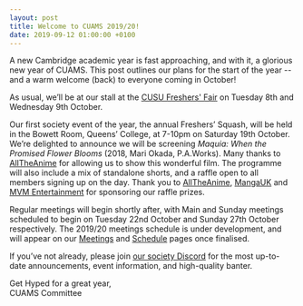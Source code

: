 ```yaml
---
layout: post
title: Welcome to CUAMS 2019/20!
date: 2019-09-12 01:00:00 +0100
---
```


A new Cambridge academic year is fast approaching, and with it, a glorious new year of CUAMS. This post outlines our plans for the start of the year -- and a warm welcome (back) to everyone coming in October!

As usual, we’ll be at our stall at the [CUSU Freshers' Fair](https://www.cusu.co.uk/freshersfair/) on Tuesday 8th and Wednesday 9th October.

Our first society event of the year, the annual Freshers’ Squash, will be held in the Bowett Room, Queens’ College, at 7-10pm on Saturday 19th October. We’re delighted to announce we will be screening _Maquia: When the Promised Flower Blooms_ (2018, Mari Okada, P.A.Works). Many thanks to [AllTheAnime](https://www.alltheanime.com/) for allowing us to show this wonderful film. The programme will also include a mix of standalone shorts, and a raffle open to all members signing up on the day. Thank you to [AllTheAnime](https://www.alltheanime.com/), [MangaUK](https://www.mangauk.com/) and [MVM Entertainment](https://www.mvm-films.com/) for sponsoring our raffle prizes.

Regular meetings will begin shortly after, with Main and Sunday meetings scheduled to begin on Tuesday 22nd October and Sunday 27th October respectively. The 2019/20 meetings schedule is under development, and will appear on our [Meetings](/meetings) and [Schedule](/schedule) pages once finalised.

If you’ve not already, please join [our society Discord](https://discord.gg/aA3Cpqw) for the most up-to-date announcements, event information, and high-quality banter.

Get Hyped for a great year,  
CUAMS Committee
